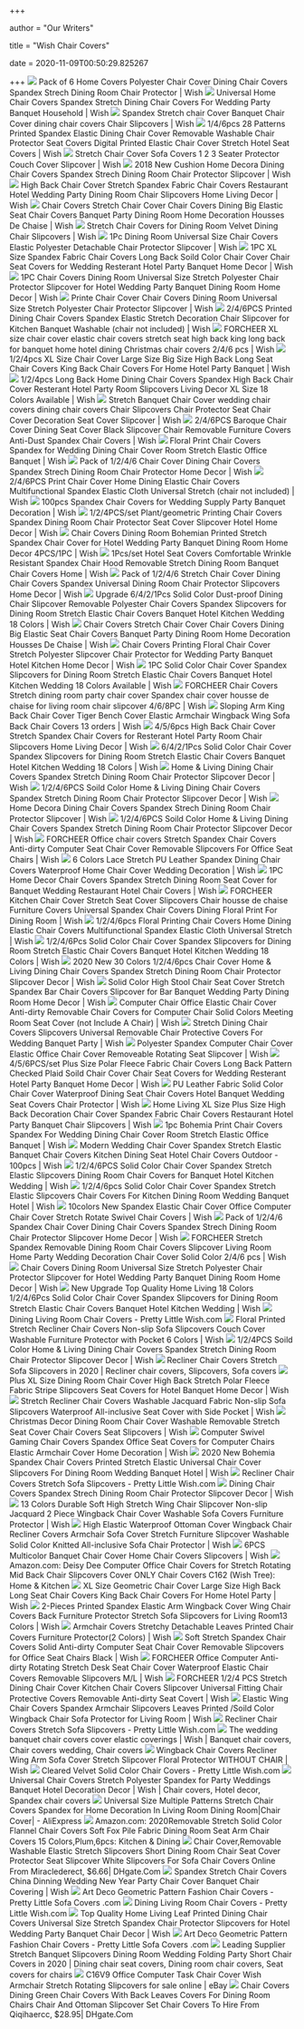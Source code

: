 +++
        
author = "Our Writers"
        
title = "Wish Chair Covers"
        
date = 2020-11-09T00:50:29.825267
        
+++
[ ![](https://canary.contestimg.wish.com/api/webimage/5c947faab5872c264fe74fb5-large.jpg?cache_buster=9a90d50d9d6d9ad41b072a1191b45dfd)](https://canary.contestimg.wish.com/api/webimage/5c947faab5872c264fe74fb5-large.jpg?cache_buster=9a90d50d9d6d9ad41b072a1191b45dfd) Pack of 6 Home Covers Polyester Chair Cover Dining Chair Covers Spandex  Strech Dining Room Chair Protector | Wish
[ ![](https://canary.contestimg.wish.com/api/webimage/5679132ad5d0566cbe8dc9c1-large.jpg?cache_buster=de46ede9832f0e6e867486c1aabbaa7f)](https://canary.contestimg.wish.com/api/webimage/5679132ad5d0566cbe8dc9c1-large.jpg?cache_buster=de46ede9832f0e6e867486c1aabbaa7f) Universal Home Chair Covers Spandex Stretch Dining Chair Covers For Wedding  Party Banquet Household | Wish
[ ![](https://contestimg.wish.com/api/webimage/5b07dbbb1265684972ad9874-4-large?cozy=1)](https://contestimg.wish.com/api/webimage/5b07dbbb1265684972ad9874-4-large?cozy=1) Spandex Stretch chair Cover Banquet Chair Cover dining chair covers Chair  Slipcovers | Wish
[ ![](https://canary.contestimg.wish.com/api/webimage/5cac5f4863e9170ec36a608a-large.jpg?cache_buster=d7473523453f0d1d3c35504c78dfb7bb)](https://canary.contestimg.wish.com/api/webimage/5cac5f4863e9170ec36a608a-large.jpg?cache_buster=d7473523453f0d1d3c35504c78dfb7bb) 1/4/6pcs 28 Patterns Printed Spandex Elastic Dining Chair Cover Removable  Washable Chair Protector Seat Covers Digital Printed Elastic Chair Cover  Stretch Hotel Seat Covers | Wish
[ ![](https://canary.contestimg.wish.com/api/webimage/5850e3a22aec434f496bbb19-large.jpg?cache_buster=aa6b27c7e35ac25c5d08cda708e5028c)](https://canary.contestimg.wish.com/api/webimage/5850e3a22aec434f496bbb19-large.jpg?cache_buster=aa6b27c7e35ac25c5d08cda708e5028c) Stretch Chair Cover Sofa Covers 1 2 3 Seater Protector Couch Cover Slipcover  | Wish
[ ![](https://canary.contestimg.wish.com/api/webimage/5b162f1067ce185dfb106186-large.jpg?cache_buster=12e52aef0f2672d29877445bb95fd403)](https://canary.contestimg.wish.com/api/webimage/5b162f1067ce185dfb106186-large.jpg?cache_buster=12e52aef0f2672d29877445bb95fd403) 2018 New Cushion Home Decora Dining Chair Covers Spandex Strech Dining Room  Chair Protector Slipcover | Wish
[ ![](https://canary.contestimg.wish.com/api/webimage/5ad061158fa54c5ac728e09e-large.jpg?cache_buster=4e258167e5284656c192aa49f22a6a8e)](https://canary.contestimg.wish.com/api/webimage/5ad061158fa54c5ac728e09e-large.jpg?cache_buster=4e258167e5284656c192aa49f22a6a8e) High Back Chair Cover Stretch Spandex Fabric Chair Covers Restaurant Hotel  Wedding Party Dining Room Chair Slipcovers Home Living Decor | Wish
[ ![](https://contestimg.wish.com/api/webimage/5e1c0509f84971091a522c34-large.jpg?cache_buster=437ed5d84a9aa33fd886daf86c38a994)](https://contestimg.wish.com/api/webimage/5e1c0509f84971091a522c34-large.jpg?cache_buster=437ed5d84a9aa33fd886daf86c38a994) Chair Covers Stretch Chair Cover Chair Covers Dining Big Elastic Seat Chair  Covers Banquet Party Dining Room Home Decoration Housses De Chaise | Wish
[ ![](https://contestimg.wish.com/api/image/fetch?contest_id=5c050b2355448a1f5fa12dfa&s=0&w=600&h=600&q=95)](https://contestimg.wish.com/api/image/fetch?contest_id=5c050b2355448a1f5fa12dfa&s=0&w=600&h=600&q=95) Stretch Chair Covers for Dining Room Velvet Dining Chair Slipcovers | Wish
[ ![](https://contestimg.wish.com/api/webimage/5e3274e9fcc85c6a67e1ac1c-large.jpg?cache_buster=5485cc1f087198c87575ffa335403dc3)](https://contestimg.wish.com/api/webimage/5e3274e9fcc85c6a67e1ac1c-large.jpg?cache_buster=5485cc1f087198c87575ffa335403dc3) 1Pc Dining Room Universal Size Chair Covers Elastic Polyester Detachable  Chair Protector Slipcover | Wish
[ ![](https://canary.contestimg.wish.com/api/webimage/5e4ce32882750a29c0d1ed51-large.jpg?cache_buster=7e35dd15148fe392e2eee74095582d14)](https://canary.contestimg.wish.com/api/webimage/5e4ce32882750a29c0d1ed51-large.jpg?cache_buster=7e35dd15148fe392e2eee74095582d14) 1PC XL Size Spandex Fabric Chair Covers Long Back Soild Color Chair Cover  Chair Seat Covers for Wedding Resterant Hotel Party Banquet Home Decor |  Wish
[ ![](https://contestimg.wish.com/api/webimage/5dcbe1bd2e5bd006509a244f-large.jpg?cache_buster=612197367abacdc169523de1ecab9abb)](https://contestimg.wish.com/api/webimage/5dcbe1bd2e5bd006509a244f-large.jpg?cache_buster=612197367abacdc169523de1ecab9abb) 1PC Chair Covers Dining Room Universal Size Stretch Polyester Chair  Protector Slipcover for Hotel Wedding Party Banquet Dining Room Home Decor  | Wish
[ ![](https://contestimg.wish.com/api/webimage/5e1ece74b6c86d0e4d80be9e-large.jpg?cache_buster=519f993ab569366d81d7ed087d62c7de)](https://contestimg.wish.com/api/webimage/5e1ece74b6c86d0e4d80be9e-large.jpg?cache_buster=519f993ab569366d81d7ed087d62c7de) Printe Chair Cover Chair Covers Dining Room Universal Size Stretch  Polyester Chair Protector Slipcover | Wish
[ ![](https://canary.contestimg.wish.com/api/webimage/5d25d802331be37650e41cce-large.jpg?cache_buster=5ab1a03ae17443b4ea9e4f2fe6a53ed0)](https://canary.contestimg.wish.com/api/webimage/5d25d802331be37650e41cce-large.jpg?cache_buster=5ab1a03ae17443b4ea9e4f2fe6a53ed0) 2/4/6PCS Printed Dining Chair Covers Spandex Elastic Stretch Decoration Chair  Slipcover for Kitchen Banquet Washable (chair not included) | Wish
[ ![](https://canary.contestimg.wish.com/api/webimage/5d5113b51ccd7c76d31bb1f3-large.jpg?cache_buster=a7ce084cf5b2002284b3b4951d395f73)](https://canary.contestimg.wish.com/api/webimage/5d5113b51ccd7c76d31bb1f3-large.jpg?cache_buster=a7ce084cf5b2002284b3b4951d395f73) FORCHEER XL size chair cover elastic chair covers stretch seat high back  king long back for banquet home hotel dining Christmas chair covers 2/4/6  pcs | Wish
[ ![](https://canary.contestimg.wish.com/api/webimage/5e7c602cddc740004abeb214-large.jpg?cache_buster=a1691a34e3e7064e3aa493947f160033)](https://canary.contestimg.wish.com/api/webimage/5e7c602cddc740004abeb214-large.jpg?cache_buster=a1691a34e3e7064e3aa493947f160033) 1/2/4pcs XL Size Chair Cover Large Size Big Size High Back Long Seat Chair  Covers King Back Chair Covers For Home Hotel Party Banquet | Wish
[ ![](https://canary.contestimg.wish.com/api/webimage/5e7c6ceac8d7ff22406aca6f-large.jpg?cache_buster=39e1a716231281f3714ef873a6ee64a0)](https://canary.contestimg.wish.com/api/webimage/5e7c6ceac8d7ff22406aca6f-large.jpg?cache_buster=39e1a716231281f3714ef873a6ee64a0) 1/2/4pcs Long Back Home Dining Chair Covers Spandex High Back Chair Cover  Resterant Hotel Party Room Slipcovers Living Decor XL Size 18 Colors  Available | Wish
[ ![](https://contestimg.wish.com/api/webimage/5b6acabec43e21148f459ac0-large.jpg?cache_buster=99a2cb96cc77303637b7afe936b9bb12)](https://contestimg.wish.com/api/webimage/5b6acabec43e21148f459ac0-large.jpg?cache_buster=99a2cb96cc77303637b7afe936b9bb12) Stretch Banquet Chair Cover wedding chair covers dining chair covers Chair  Slipcovers Chair Protector Seat Chair Cover Decoration Seat Cover Slipcover  | Wish
[ ![](https://canary.contestimg.wish.com/api/webimage/5d452f3555f870085052d491-large.jpg?cache_buster=0248b0f57531916624b74663250e7172)](https://canary.contestimg.wish.com/api/webimage/5d452f3555f870085052d491-large.jpg?cache_buster=0248b0f57531916624b74663250e7172) 2/4/6PCS Baroque Chair Cover Dining Seat Cover Black Slipcover Chair  Removable Furniture Covers Anti-Dust Spandex Chair Covers | Wish
[ ![](https://contestimg.wish.com/api/webimage/5e818a69f5a11e2380919005-large.jpg?cache_buster=1ff15fa30fcbec522e6a0577d4bcf6b3)](https://contestimg.wish.com/api/webimage/5e818a69f5a11e2380919005-large.jpg?cache_buster=1ff15fa30fcbec522e6a0577d4bcf6b3) Floral Print Chair Covers Spandex for Wedding Dining Chair Cover Room  Stretch Elastic Office Banquet | Wish
[ ![](https://contestimg.wish.com/api/webimage/5e670ec1080295066cfebe55-large.jpg?cache_buster=d091b545d48ff8d14b743a9866f67c38)](https://contestimg.wish.com/api/webimage/5e670ec1080295066cfebe55-large.jpg?cache_buster=d091b545d48ff8d14b743a9866f67c38) Pack of 1/2/4/6 Chair Cover Dining Chair Covers Spandex Strech Dining Room  Chair Protector Home Decor | Wish
[ ![](https://contestimg.wish.com/api/webimage/5e2d29333ec6cf231b75e580-large.jpg?cache_buster=4fa49667de8af29d0ebaf35851dd59da)](https://contestimg.wish.com/api/webimage/5e2d29333ec6cf231b75e580-large.jpg?cache_buster=4fa49667de8af29d0ebaf35851dd59da) 2/4/6PCS Print Chair Cover Home Dining Elastic Chair Covers Multifunctional  Spandex Elastic Cloth Universal Stretch (chair not included) | Wish
[ ![](https://canary.contestimg.wish.com/api/webimage/596f2e55f0e15a714e17140b-large.jpg?cache_buster=82e49a2a71b1c28975073bf8d3444641)](https://canary.contestimg.wish.com/api/webimage/596f2e55f0e15a714e17140b-large.jpg?cache_buster=82e49a2a71b1c28975073bf8d3444641) 100pcs Spandex Chair Covers for Wedding Supply Party Banquet Decoration |  Wish
[ ![](https://contestimg.wish.com/api/webimage/5e4944efce991a3631be7448-large.jpg?cache_buster=c0edf288df7ad1a30e4cf2f0334cb4c4)](https://contestimg.wish.com/api/webimage/5e4944efce991a3631be7448-large.jpg?cache_buster=c0edf288df7ad1a30e4cf2f0334cb4c4) 1/2/4PCS/set Plant/geometric Printing Chair Covers Spandex Dining Room Chair  Protector Seat Cover Slipcover Hotel Home Decor | Wish
[ ![](https://canary.contestimg.wish.com/api/webimage/5ede07a096a8371e4c1b2f6e-large.jpg?cache_buster=ec3a3cfa51b214a8e4d644265714bfe8)](https://canary.contestimg.wish.com/api/webimage/5ede07a096a8371e4c1b2f6e-large.jpg?cache_buster=ec3a3cfa51b214a8e4d644265714bfe8) Chair Covers Dining Room Bohemian Printed Stretch Spandex Chair Cover for  Hotel Wedding Party Banquet Dining Room Home Decor 4PCS/1PC | Wish
[ ![](https://contestimg.wish.com/api/webimage/58cbb822863ac665d2a85599-large.jpg?cache_buster=4d52a69fec401f4752db37fcbd072736)](https://contestimg.wish.com/api/webimage/58cbb822863ac665d2a85599-large.jpg?cache_buster=4d52a69fec401f4752db37fcbd072736) 1Pcs/set Hotel Seat Covers Comfortable Wrinkle Resistant Spandex Chair Hood  Removable Stretch Dining Room Banquet Chair Covers Home | Wish
[ ![](https://canary.contestimg.wish.com/api/webimage/5e27b7c7ead4da04b1498d29-large.jpg?cache_buster=bb888c0e7511e0f549984f427fec811b)](https://canary.contestimg.wish.com/api/webimage/5e27b7c7ead4da04b1498d29-large.jpg?cache_buster=bb888c0e7511e0f549984f427fec811b) Pack of 1/2/4/6 Stretch Chair Cover Dining Chair Covers Spandex Universal  Dining Room Chair Protector Slipcovers Home Decor | Wish
[ ![](https://contestimg.wish.com/api/webimage/5e27ebe3c91b910a3c0e3b7a-large.jpg?cache_buster=5fd61cee4dea4d20ab3dd5febc50e935)](https://contestimg.wish.com/api/webimage/5e27ebe3c91b910a3c0e3b7a-large.jpg?cache_buster=5fd61cee4dea4d20ab3dd5febc50e935) Upgrade 6/4/2/1Pcs Solid Color Dust-proof Dining Chair Slipcover Removable  Polyester Chair Covers Spandex Slipcovers for Dining Room Stretch Elastic Chair  Covers Banquet Hotel Kitchen Wedding 18 Colors | Wish
[ ![](https://contestimg.wish.com/api/webimage/5dd770efadf8c7bbe8a6a68f-large.jpg?cache_buster=347e7f5f989425274000591f85da059f)](https://contestimg.wish.com/api/webimage/5dd770efadf8c7bbe8a6a68f-large.jpg?cache_buster=347e7f5f989425274000591f85da059f) Chair Covers Stretch Chair Cover Chair Covers Dining Big Elastic Seat Chair  Covers Banquet Party Dining Room Home Decoration Housses De Chaise | Wish
[ ![](https://contestimg.wish.com/api/webimage/5dfc361bd77f95046067cd0b-large.jpg?cache_buster=1094ea9be4d097e92a9b61043ae2fd92)](https://contestimg.wish.com/api/webimage/5dfc361bd77f95046067cd0b-large.jpg?cache_buster=1094ea9be4d097e92a9b61043ae2fd92) Chair Covers Printing Floral Chair Cover Stretch Polyester Slipcover Chair  Protector for Wedding Party Banquet Hotel Kitchen Home Decor | Wish
[ ![](https://contestimg.wish.com/api/webimage/5e142ef65a331b0439acdad7-large.jpg?cache_buster=2f3de7c820cb5155c3705d15b0f28a47)](https://contestimg.wish.com/api/webimage/5e142ef65a331b0439acdad7-large.jpg?cache_buster=2f3de7c820cb5155c3705d15b0f28a47) 1PC Solid Color Chair Cover Spandex Slipcovers for Dining Room Stretch  Elastic Chair Covers Banquet Hotel Kitchen Wedding 18 Colors Available |  Wish
[ ![](https://canary.contestimg.wish.com/api/webimage/5d6782a1800f8d1defdfb41b-large.jpg?cache_buster=f98526b65d84664449ea7f05308a1948)](https://canary.contestimg.wish.com/api/webimage/5d6782a1800f8d1defdfb41b-large.jpg?cache_buster=f98526b65d84664449ea7f05308a1948) FORCHEER Chair Covers Stretch dining room party chair cover Spandex chair  cover housse de chaise for living room chair slipcover 4/6/8PC | Wish
[ ![](https://contestimg.wish.com/api/webimage/5ea7d6d87f8de84a31e401be-large.jpg?cache_buster=47164ea0783a9092df678956be5df15d)](https://contestimg.wish.com/api/webimage/5ea7d6d87f8de84a31e401be-large.jpg?cache_buster=47164ea0783a9092df678956be5df15d) Sloping Arm King Back Chair Cover Tiger Bench Cover Elastic Armchair  Wingback Wing Sofa Back Chair Covers 13 orders | Wish
[ ![](https://canary.contestimg.wish.com/api/webimage/5c282ca2d07e426b8d1547f4-large.jpg?cache_buster=1a457cf0e55566351c1e6134982f2aae)](https://canary.contestimg.wish.com/api/webimage/5c282ca2d07e426b8d1547f4-large.jpg?cache_buster=1a457cf0e55566351c1e6134982f2aae) 4/5/6pcs High Back Chair Cover Stretch Spandex Chair Covers for Resterant  Hotel Party Room Chair Slipcovers Home Living Decor | Wish
[ ![](https://canary.contestimg.wish.com/api/webimage/5e8febac2029060700742241-large.jpg?cache_buster=68b61367b420ce1f3190ae871ead3ea5)](https://canary.contestimg.wish.com/api/webimage/5e8febac2029060700742241-large.jpg?cache_buster=68b61367b420ce1f3190ae871ead3ea5) 6/4/2/1Pcs Solid Color Chair Cover Spandex Slipcovers for Dining Room  Stretch Elastic Chair Covers Banquet Hotel Kitchen Wedding 18 Colors | Wish
[ ![](https://canary.contestimg.wish.com/api/webimage/5a82690d8fdae46ec82ec339-large.jpg?cache_buster=3f032a7672ef52e621a1e20b007e7e7f)](https://canary.contestimg.wish.com/api/webimage/5a82690d8fdae46ec82ec339-large.jpg?cache_buster=3f032a7672ef52e621a1e20b007e7e7f) Home &amp; Living Dining Chair Covers Spandex Stretch Dining Room Chair  Protector Slipcover Decor | Wish
[ ![](https://contestimg.wish.com/api/webimage/5bf6247c838ecb21989babfe-large.jpg?cache_buster=bfa28c33b9e608b74538b84b8bb92831)](https://contestimg.wish.com/api/webimage/5bf6247c838ecb21989babfe-large.jpg?cache_buster=bfa28c33b9e608b74538b84b8bb92831) 1/2/4/6PCS Soild Color Home & Living Dining Chair Covers Spandex Stretch  Dining Room Chair Protector Slipcover Decor | Wish
[ ![](https://canary.contestimg.wish.com/api/webimage/59f309edc591e0716e052cae-large.jpg?cache_buster=d292da7324e04fea5a09a130030a0884)](https://canary.contestimg.wish.com/api/webimage/59f309edc591e0716e052cae-large.jpg?cache_buster=d292da7324e04fea5a09a130030a0884) Home Decora Dining Chair Covers Spandex Strech Dining Room Chair Protector  Slipcover | Wish
[ ![](https://canary.contestimg.wish.com/api/webimage/5b0cfa8b127ba9332695cff6-large.jpg?cache_buster=fabb17877df3c0b8b106ed24fb98e814)](https://canary.contestimg.wish.com/api/webimage/5b0cfa8b127ba9332695cff6-large.jpg?cache_buster=fabb17877df3c0b8b106ed24fb98e814) 1/2/4/6PCS Soild Color Home & Living Dining Chair Covers Spandex Stretch  Dining Room Chair Protector Slipcover Decor | Wish
[ ![](https://canary.contestimg.wish.com/api/webimage/5d5bb2c6e33e493ec1fd9b7f-large.jpg?cache_buster=8deaf955a31b97883131279e77a7031d)](https://canary.contestimg.wish.com/api/webimage/5d5bb2c6e33e493ec1fd9b7f-large.jpg?cache_buster=8deaf955a31b97883131279e77a7031d) FORCHEER Office chair covers Stretch Spandex Chair Covers Anti-dirty  Computer Seat Chair Cover Removable Slipcovers For Office Seat Chairs | Wish
[ ![](https://canary.contestimg.wish.com/api/webimage/5b359a2b4c3d05269d4b658a-large.jpg?cache_buster=aefca283fe351762e895cf9b39eb9b4e)](https://canary.contestimg.wish.com/api/webimage/5b359a2b4c3d05269d4b658a-large.jpg?cache_buster=aefca283fe351762e895cf9b39eb9b4e) 6 Colors Lace Stretch PU Leather Spandex Dining Chair Covers Waterproof  Home Chair Cover Wedding Decoration | Wish
[ ![](https://contestimg.wish.com/api/webimage/5d60db4e02312527055abb57-large.jpg?cache_buster=94177fd1c22d47b90641002c84076009)](https://contestimg.wish.com/api/webimage/5d60db4e02312527055abb57-large.jpg?cache_buster=94177fd1c22d47b90641002c84076009) 1PC Home Decor Chair Covers Spandex Stretch Dining Room Seat Cover for  Banquet Wedding Restaurant Hotel Chair Covers | Wish
[ ![](https://canary.contestimg.wish.com/api/webimage/5d2ecbf643ba3d2776046f9d-large.jpg?cache_buster=242763653b1fa9ce01e63c58f836dd3a)](https://canary.contestimg.wish.com/api/webimage/5d2ecbf643ba3d2776046f9d-large.jpg?cache_buster=242763653b1fa9ce01e63c58f836dd3a) FORCHEER Kitchen Chair Cover Stretch Seat Cover Slipcovers Chair housse de  chaise Furniture Covers Universal Spandex Chair Covers Dining Floral Print  For Dining Room | Wish
[ ![](https://contestimg.wish.com/api/webimage/5e858a0ab93d113af7697c4a-large.jpg?cache_buster=48187be9f96704e605629e7817f55a6a)](https://contestimg.wish.com/api/webimage/5e858a0ab93d113af7697c4a-large.jpg?cache_buster=48187be9f96704e605629e7817f55a6a) 1/2/4/6pcs Floral Printing Chair Covers Home Dining Elastic Chair Covers  Multifunctional Spandex Elastic Cloth Universal Stretch | Wish
[ ![](https://contestimg.wish.com/api/webimage/5f1928d4159cd148d52548fa-large.jpg?cache_buster=45c88b6fddf4c82cc77c17c49cd11636)](https://contestimg.wish.com/api/webimage/5f1928d4159cd148d52548fa-large.jpg?cache_buster=45c88b6fddf4c82cc77c17c49cd11636) 1/2/4/6Pcs Solid Color Chair Cover Spandex Slipcovers for Dining Room  Stretch Elastic Chair Covers Banquet Hotel Kitchen Wedding 18 Colors | Wish
[ ![](https://contestimg.wish.com/api/webimage/5eb8ece102c2a109845283f2-large.jpg?cache_buster=7d6dfed4af12635e2fd3439638693764)](https://contestimg.wish.com/api/webimage/5eb8ece102c2a109845283f2-large.jpg?cache_buster=7d6dfed4af12635e2fd3439638693764) 2020 New 30 Colors 1/2/4/6pcs Chair Cover Home & Living Dining Chair Covers  Spandex Stretch Dining Room Chair Protector Slipcover Decor | Wish
[ ![](https://canary.contestimg.wish.com/api/webimage/5d481d16bc829816a4b75384-large.jpg?cache_buster=e6fc0df38ef3d9c68aa760b742e4d24b)](https://canary.contestimg.wish.com/api/webimage/5d481d16bc829816a4b75384-large.jpg?cache_buster=e6fc0df38ef3d9c68aa760b742e4d24b) Solid Color High Stool Chair Seat Cover Stretch Spandex Bar Chair Covers  Slipcover for Bar Banquet Wedding Party Dining Room Home Decor | Wish
[ ![](https://contestimg.wish.com/api/webimage/5d2dbb6ced323f2ad8a77d9d-large.jpg?cache_buster=bf5e9cc2b1d4f514fb277a591d7a4f55)](https://contestimg.wish.com/api/webimage/5d2dbb6ced323f2ad8a77d9d-large.jpg?cache_buster=bf5e9cc2b1d4f514fb277a591d7a4f55) Computer Chair Office Elastic Chair Cover Anti-dirty Removable Chair Covers  for Computer Chair Solid Colors Meeting Room Seat Cover (not Include A Chair)  | Wish
[ ![](https://contestimg.wish.com/api/webimage/5e7d5bd00d8e410dc02b281b-large.jpg?cache_buster=6f3b5c094bce86e3656c089ef821b1b3)](https://contestimg.wish.com/api/webimage/5e7d5bd00d8e410dc02b281b-large.jpg?cache_buster=6f3b5c094bce86e3656c089ef821b1b3) Stretch Dining Chair Covers Slipcovers Universal Removable Chair Protective  Covers For Wedding Banquet Party | Wish
[ ![](https://contestimg.wish.com/api/webimage/5ddb920cea208f02a38d2527-large.jpg?cache_buster=b7b9745c83991e872760215ba4764ff4)](https://contestimg.wish.com/api/webimage/5ddb920cea208f02a38d2527-large.jpg?cache_buster=b7b9745c83991e872760215ba4764ff4) Polyester Spandex Computer Chair Cover Elastic Office Chair Cover  Removeable Rotating Seat Slipcover | Wish
[ ![](https://canary.contestimg.wish.com/api/webimage/5cc198ecf9080029261565e2-large.jpg?cache_buster=2cd9a4266d7cf010459fd96bfbcc07d2)](https://canary.contestimg.wish.com/api/webimage/5cc198ecf9080029261565e2-large.jpg?cache_buster=2cd9a4266d7cf010459fd96bfbcc07d2) 4/5/6PCS/set Plus Size Polar Fleece Fabric Chair Covers Long Back Pattern  Checked Plaid Soild Chair Cover Chair Seat Covers for Wedding Resterant  Hotel Party Banquet Home Decor | Wish
[ ![](https://contestimg.wish.com/api/webimage/5e61c1ca1d8feb0d139844eb-large.jpg?cache_buster=83c1095e3ce7fc6c3d11efdfeaf54fd9)](https://contestimg.wish.com/api/webimage/5e61c1ca1d8feb0d139844eb-large.jpg?cache_buster=83c1095e3ce7fc6c3d11efdfeaf54fd9) PU Leather Fabric Solid Color Chair Cover Waterproof Dining Seat Chair  Covers Hotel Banquet Wedding Seat Covers Chair Protector | Wish
[ ![](https://canary.contestimg.wish.com/api/webimage/5a937d6830a7eb26f8ebbbf9-large.jpg?cache_buster=28d0ab1b51408d283ce439310d5623c6)](https://canary.contestimg.wish.com/api/webimage/5a937d6830a7eb26f8ebbbf9-large.jpg?cache_buster=28d0ab1b51408d283ce439310d5623c6) Home Living XL Size Plus Size High Back Decoration Chair Cover Spandex  Fabric Chair Covers Restaurant Hotel Party Banquet Chair Slipcovers | Wish
[ ![](https://canary.contestimg.wish.com/api/webimage/5e991345b8a37d25cd05d84e-large.jpg?cache_buster=5d9642610c4c714e92bff31e55444980)](https://canary.contestimg.wish.com/api/webimage/5e991345b8a37d25cd05d84e-large.jpg?cache_buster=5d9642610c4c714e92bff31e55444980) 1pc Bohemia Print Chair Covers Spandex For Wedding Dining Chair Cover Room  Stretch Elastic Office Banquet | Wish
[ ![](https://contestimg.wish.com/api/webimage/5cb83894b182c86bff2f9e54-large.jpg?cache_buster=4bc5f780b98ab56aa45caa1396a30c32)](https://contestimg.wish.com/api/webimage/5cb83894b182c86bff2f9e54-large.jpg?cache_buster=4bc5f780b98ab56aa45caa1396a30c32) Modern Wedding Chair Cover Spandex Stretch Elastic Banquet Chair Covers  Kitchen Dining Seat Hotel Chair Covers Outdoor - 100pcs | Wish
[ ![](https://contestimg.wish.com/api/webimage/5e479188a870813eed251b39-large.jpg?cache_buster=69f1d25759e7e9bde9b66ab50457fc5a)](https://contestimg.wish.com/api/webimage/5e479188a870813eed251b39-large.jpg?cache_buster=69f1d25759e7e9bde9b66ab50457fc5a) 1/2/4/6PCS Solid Color Chair Cover Spandex Stretch Elastic Slipcovers  Dining Room Chair Covers for Banquet Hotel Kitchen Wedding | Wish
[ ![](https://contestimg.wish.com/api/webimage/5e6611413723d1d10e597a5a-large.jpg?cache_buster=ba6979375311133b779bb043283d25af)](https://contestimg.wish.com/api/webimage/5e6611413723d1d10e597a5a-large.jpg?cache_buster=ba6979375311133b779bb043283d25af) 1/2/4/6pcs Solid Color Chair Cover Spandex Stretch Elastic Slipcovers Chair  Covers For Kitchen Dining Room Wedding Banquet Hotel | Wish
[ ![](https://contestimg.wish.com/api/webimage/5cb6c68d2a0c4975654d0ef8-large.jpg?cache_buster=d355bc64a0f56575cfe7dea44ec525fa)](https://contestimg.wish.com/api/webimage/5cb6c68d2a0c4975654d0ef8-large.jpg?cache_buster=d355bc64a0f56575cfe7dea44ec525fa) 10colors New Spandex Elastic Chair Cover Office Computer Chair Cover  Stretch Rotate Swivel Chair Covers | Wish
[ ![](https://canary.contestimg.wish.com/api/webimage/5c2efb58765a3247afb09baa-large.jpg?cache_buster=cb6d7c5f45405f6efa07e57153b7ab6d)](https://canary.contestimg.wish.com/api/webimage/5c2efb58765a3247afb09baa-large.jpg?cache_buster=cb6d7c5f45405f6efa07e57153b7ab6d) Pack of 1/2/4/6 Spandex Chair Cover Dining Chair Covers Spandex Strech  Dining Room Chair Protector Slipcover Home Decor | Wish
[ ![](https://contestimg.wish.com/api/webimage/5e54ce2dba38d32080c25be6-large.jpg?cache_buster=430263d308b54e8236515cd144d45ef6)](https://contestimg.wish.com/api/webimage/5e54ce2dba38d32080c25be6-large.jpg?cache_buster=430263d308b54e8236515cd144d45ef6) FORCHEER Stretch Spandex Removable Dining Room Chair Covers Slipcover  Living Room Home Party Wedding Decoration Chair Cover Solid Color 2/4/6 pcs  | Wish
[ ![](https://contestimg.wish.com/api/webimage/5da6b41f6df4f609dc3ddb29-large.jpg?cache_buster=7fe64b379fb14adc175c6e90f21c9ff3)](https://contestimg.wish.com/api/webimage/5da6b41f6df4f609dc3ddb29-large.jpg?cache_buster=7fe64b379fb14adc175c6e90f21c9ff3) Chair Covers Dining Room Universal Size Stretch Polyester Chair Protector  Slipcover for Hotel Wedding Party Banquet Dining Room Home Decor | Wish
[ ![](https://contestimg.wish.com/api/webimage/5e549ecf6acf99295154cd99-large.jpg?cache_buster=9ceb729db69161b9e428fb9fd7573196)](https://contestimg.wish.com/api/webimage/5e549ecf6acf99295154cd99-large.jpg?cache_buster=9ceb729db69161b9e428fb9fd7573196) New Upgrade Top Quality Home Living 18 Colors 1/2/4/6Pcs Solid Color Chair  Cover Spandex Slipcovers for Dining Room Stretch Elastic Chair Covers  Banquet Hotel Kitchen Wedding | Wish
[ ![](https://cdn.shopify.com/s/files/1/0108/6170/7327/products/2020-new-fashion-graffiti-spandex-stretch-dining-chair-seat-covers-wedding-banquet-family-dining-room-party-decor-450865_900x.jpg?v=1601873933)](https://cdn.shopify.com/s/files/1/0108/6170/7327/products/2020-new-fashion-graffiti-spandex-stretch-dining-chair-seat-covers-wedding-banquet-family-dining-room-party-decor-450865_900x.jpg?v=1601873933) Dining Living Room Chair Covers - Pretty Little Wish.com
[ ![](https://canary.contestimg.wish.com/api/webimage/5d57633694cfab10e2c1eb77-large.jpg?cache_buster=034af5fda36ed9fd87a076ec9c900ab1)](https://canary.contestimg.wish.com/api/webimage/5d57633694cfab10e2c1eb77-large.jpg?cache_buster=034af5fda36ed9fd87a076ec9c900ab1) Floral Printed Stretch Recliner Chair Covers Non-slip Sofa Slipcovers Couch  Cover Washable Furniture Protector with Pocket 6 Colors | Wish
[ ![](https://contestimg.wish.com/api/webimage/5ec4d535b57c55069833ea3b-large.jpg?cache_buster=927cd8c5d3ea66c1ec6e43f695ddbc89)](https://contestimg.wish.com/api/webimage/5ec4d535b57c55069833ea3b-large.jpg?cache_buster=927cd8c5d3ea66c1ec6e43f695ddbc89) 1/2/4PCS Soild Color Home & Living Dining Chair Covers Spandex Stretch  Dining Room Chair Protector Slipcover Decor | Wish
[ ![](https://i.pinimg.com/originals/d0/41/3c/d0413c0c56ddf71ae7df5ef78420411b.jpg)](https://i.pinimg.com/originals/d0/41/3c/d0413c0c56ddf71ae7df5ef78420411b.jpg) Recliner Chair Covers Stretch Sofa Slipcovers in 2020 | Recliner chair  covers, Slipcovers, Sofa covers
[ ![](https://canary.contestimg.wish.com/api/webimage/5da17583247736369b44b998-large.jpg?cache_buster=79c8b36a7cb1300fcc99473abec10780)](https://canary.contestimg.wish.com/api/webimage/5da17583247736369b44b998-large.jpg?cache_buster=79c8b36a7cb1300fcc99473abec10780) Plus XL Size Dining Room Chair Cover High Back Stretch Polar Fleece Fabric  Stripe Slipcovers Seat Covers for Hotel Banquet Home Decor | Wish
[ ![](https://canary.contestimg.wish.com/api/webimage/5dfb2c0e1a636c0518328c5f-large.jpg?cache_buster=74100c1adddedffee5b7029c6bc7d3f1)](https://canary.contestimg.wish.com/api/webimage/5dfb2c0e1a636c0518328c5f-large.jpg?cache_buster=74100c1adddedffee5b7029c6bc7d3f1) Stretch Recliner Chair Covers Washable Jacquard Fabric Non-slip Sofa  Slipcovers Waterproof All-inclusive Seat Cover with Side Pocket | Wish
[ ![](https://contestimg.wish.com/api/webimage/5ddf792171151e5b6385edcb-large.jpg?cache_buster=23d0acd554d0189b10960c16d1d9198d)](https://contestimg.wish.com/api/webimage/5ddf792171151e5b6385edcb-large.jpg?cache_buster=23d0acd554d0189b10960c16d1d9198d) Christmas Decor Dining Room Chair Cover Washable Removable Stretch Seat Cover  Chair Covers Seat Slipcovers | Wish
[ ![](https://canary.contestimg.wish.com/api/webimage/5d1ae99ed751730e9bd0e20a-large.jpg?cache_buster=ef340cebd9172c0b539f6b7937c71080)](https://canary.contestimg.wish.com/api/webimage/5d1ae99ed751730e9bd0e20a-large.jpg?cache_buster=ef340cebd9172c0b539f6b7937c71080) Computer Swivel Gaming Chair Covers Spandex Office Seat Covers for Computer  Chairs Elastic Armchair Cover Home Decoration | Wish
[ ![](https://contestimg.wish.com/api/webimage/5e85ae459ef6695176478d31-large.jpg?cache_buster=6bb2473315563f59f6a4dab95a6260cb)](https://contestimg.wish.com/api/webimage/5e85ae459ef6695176478d31-large.jpg?cache_buster=6bb2473315563f59f6a4dab95a6260cb) 2020 New Bohemia Spandex Chair Covers Printed Stretch Elastic Universal Chair  Cover Slipcovers For Dining Room Wedding Banquet Hotel | Wish
[ ![](https://ae01.alicdn.com/kf/Ha7ea5c6c630d443886dec07d52cba4227.jpg)](https://ae01.alicdn.com/kf/Ha7ea5c6c630d443886dec07d52cba4227.jpg) Recliner Chair Covers Stretch Sofa Slipcovers - Pretty Little Wish.com
[ ![](https://contestimg.wish.com/api/webimage/5e47617e74ebb4227ef56157-large.jpg?cache_buster=08d84b60229f4313785c10f0ad4edb5d)](https://contestimg.wish.com/api/webimage/5e47617e74ebb4227ef56157-large.jpg?cache_buster=08d84b60229f4313785c10f0ad4edb5d) Dining Chair Covers Spandex Strech Dining Room Chair Protector Slipcover  Decor | Wish
[ ![](https://canary.contestimg.wish.com/api/webimage/5d70b35be93dc00a73cfe952-large.jpg?cache_buster=12526aeeedffe4d4fb5236b96c423bd7)](https://canary.contestimg.wish.com/api/webimage/5d70b35be93dc00a73cfe952-large.jpg?cache_buster=12526aeeedffe4d4fb5236b96c423bd7) 13 Colors Durable Soft High Stretch Wing Chair Slipcover Non-slip Jacquard  2 Piece Wingback Chair Cover Washable Sofa Covers Furniture Protector | Wish
[ ![](https://canary.contestimg.wish.com/api/webimage/5d7f4c51b2da074fa0d82a9d-large.jpg?cache_buster=8480fbe58c5778ea1f8278736243babf)](https://canary.contestimg.wish.com/api/webimage/5d7f4c51b2da074fa0d82a9d-large.jpg?cache_buster=8480fbe58c5778ea1f8278736243babf) High Elastic Waterproof Ottoman Cover Wingback Chair Recliner Covers  Armchair Sofa Cover Stretch Furniture Slipcover Washable Solid Color  Knitted All-inclusive Sofa Chair Protector | Wish
[ ![](https://contestimg.wish.com/api/webimage/5bdc5131d83e3d09bdda6e6e-large.jpg?cache_buster=9dee35c1c435ea27d487c6103432409c)](https://contestimg.wish.com/api/webimage/5bdc5131d83e3d09bdda6e6e-large.jpg?cache_buster=9dee35c1c435ea27d487c6103432409c) 6PCS Multicolor Banquet Chair Cover Home Chair Covers Slipcovers | Wish
[ ![](https://images-na.ssl-images-amazon.com/images/I/611%2Bg4pt15L._AC_SX522_.jpg)](https://images-na.ssl-images-amazon.com/images/I/611%2Bg4pt15L._AC_SX522_.jpg) Amazon.com: Deisy Dee Computer Office Chair Covers for Stretch Rotating Mid  Back Chair Slipcovers Cover ONLY Chair Covers C162 (Wish Tree): Home &  Kitchen
[ ![](https://canary.contestimg.wish.com/api/webimage/5de616ff01ad4fe2ffd07c26-large.jpg?cache_buster=2974e9b33ca272c7d1bfafa8293247e3)](https://canary.contestimg.wish.com/api/webimage/5de616ff01ad4fe2ffd07c26-large.jpg?cache_buster=2974e9b33ca272c7d1bfafa8293247e3) XL Size Geometric Chair Cover Large Size High Back Long Seat Chair Covers  King Back Chair Covers For Home Hotel Party | Wish
[ ![](https://canary.contestimg.wish.com/api/webimage/5e7862ba851103cf0422b154-large.jpg?cache_buster=968020321b839c774a4aacd0028c59a9)](https://canary.contestimg.wish.com/api/webimage/5e7862ba851103cf0422b154-large.jpg?cache_buster=968020321b839c774a4aacd0028c59a9) 2-Pieces Printed Spandex Elastic Arm Wingback Cover Wing Chair Covers Back  Furniture Protector Stretch Sofa Slipcovers for Living Room13 Colors |  Wish
[ ![](https://canary.contestimg.wish.com/api/webimage/5d1062e66e45445edcce7f9d-large.jpg?cache_buster=2c5214d77bcbcc2e769381e8afbc7e86)](https://canary.contestimg.wish.com/api/webimage/5d1062e66e45445edcce7f9d-large.jpg?cache_buster=2c5214d77bcbcc2e769381e8afbc7e86) Armchair Covers Stretchy Detachable Leaves Printed Chair Covers Furniture  Protector(2 Colors) | Wish
[ ![](https://contestimg.wish.com/api/webimage/5e5782324870984d5f202aac-large.jpg?cache_buster=623982a694e44f9f1b779c81c8473993)](https://contestimg.wish.com/api/webimage/5e5782324870984d5f202aac-large.jpg?cache_buster=623982a694e44f9f1b779c81c8473993) Soft Stretch Spandex Chair Covers Solid Anti-dirty Computer Seat Chair Cover  Removable Slipcovers for Office Seat Chairs Black | Wish
[ ![](https://contestimg.wish.com/api/webimage/5f0c14d735f786254d17037e-large.jpg?cache_buster=834cc1b7ab4db47682679d5ea139e98c)](https://contestimg.wish.com/api/webimage/5f0c14d735f786254d17037e-large.jpg?cache_buster=834cc1b7ab4db47682679d5ea139e98c) FORCHEER Office Computer Anti-dirty Rotating Stretch Desk Seat Chair Cover  Waterproof Elastic Chair Covers Removable Slipcovers M/L | Wish
[ ![](https://contestimg.wish.com/api/webimage/5d673fcec858006aee909acd-large.jpg?cache_buster=8f931ce36baf83944af5b382c0f71f67)](https://contestimg.wish.com/api/webimage/5d673fcec858006aee909acd-large.jpg?cache_buster=8f931ce36baf83944af5b382c0f71f67) FORCHEER 1/2/4 PCS Stretch Dining Chair Cover Kitchen Chair Covers Slipcover  Universal Fitting Chair Protective Covers Removable Anti-dirty Seat Covert  | Wish
[ ![](https://canary.contestimg.wish.com/api/webimage/5d8326ecc4d93b09649aab80-large.jpg?cache_buster=784c5bf204b09f284a81b5b3b0758a3b)](https://canary.contestimg.wish.com/api/webimage/5d8326ecc4d93b09649aab80-large.jpg?cache_buster=784c5bf204b09f284a81b5b3b0758a3b) Elastic Wing Chair Covers Spandex Armchair Slipcovers Leaves Printed /Soild  Color Wingback Chair Sofa Protector for Living Room | Wish
[ ![](https://cdn.shopify.com/s/files/1/0108/6170/7327/products/recliner-chair-covers-stretch-sofa-slipcovers-265931_2000x.jpg?v=1601875501)](https://cdn.shopify.com/s/files/1/0108/6170/7327/products/recliner-chair-covers-stretch-sofa-slipcovers-265931_2000x.jpg?v=1601875501) Recliner Chair Covers Stretch Sofa Slipcovers - Pretty Little Wish.com
[ ![](https://i.pinimg.com/236x/d9/ed/cb/d9edcbb79c9ef81d285de64c30a0cb40.jpg)](https://i.pinimg.com/236x/d9/ed/cb/d9edcbb79c9ef81d285de64c30a0cb40.jpg) The wedding banquet chair covers cover elastic coverings | Wish | Banquet chair  covers, Chair covers wedding, Chair covers
[ ![](https://canary.contestimg.wish.com/api/webimage/5e9aba68b8def114460ce189-large.jpg?cache_buster=da03afe7789b26f403afd6bec92ac803)](https://canary.contestimg.wish.com/api/webimage/5e9aba68b8def114460ce189-large.jpg?cache_buster=da03afe7789b26f403afd6bec92ac803) Wingback Chair Covers Recliner Wing Arm Sofa Cover Stretch Slipcover Floral  Protector WITHOUT CHAIR | Wish
[ ![](https://cdn.shopify.com/s/files/1/0108/6170/7327/products/cleared-velvet-solid-color-chair-covers-607597_1400x.jpg?v=1601874474)](https://cdn.shopify.com/s/files/1/0108/6170/7327/products/cleared-velvet-solid-color-chair-covers-607597_1400x.jpg?v=1601874474) Cleared Velvet Solid Color Chair Covers - Pretty Little Wish.com
[ ![](https://i.pinimg.com/736x/89/e9/1d/89e91d9718fc63175f6a3008bddf418e.jpg)](https://i.pinimg.com/736x/89/e9/1d/89e91d9718fc63175f6a3008bddf418e.jpg) Universal Chair Covers Stretch Polyester Spandex for Party Weddings Banquet  Hotel Decoration Decor | Wish | Chair covers, Hotel decor, Spandex chair  covers
[ ![](https://ae01.alicdn.com/kf/HTB1.A7gOMHqK1RjSZJnq6zNLpXa6/Universal-Size-Multiple-Patterns-Stretch-Chair-Covers-Spandex-for-Home-Decoration-In-Living-Room-Dining-Room.jpg)](https://ae01.alicdn.com/kf/HTB1.A7gOMHqK1RjSZJnq6zNLpXa6/Universal-Size-Multiple-Patterns-Stretch-Chair-Covers-Spandex-for-Home-Decoration-In-Living-Room-Dining-Room.jpg) Universal Size Multiple Patterns Stretch Chair Covers Spandex for Home  Decoration In Living Room Dining Room|Chair Cover| - AliExpress
[ ![](https://images-na.ssl-images-amazon.com/images/I/71JZvMtzgxL._AC_SL1500_.jpg)](https://images-na.ssl-images-amazon.com/images/I/71JZvMtzgxL._AC_SL1500_.jpg) Amazon.com: 2020Removable Stretch Solid Color Flannel Chair Covers Soft Fox  Pile Fabric Dining Room Seat Arm Chair Covers 15 Colors,Plum,6pcs: Kitchen  & Dining
[ ![](https://www.dhresource.com/0x0/f2/albu/g5/M00/60/77/rBVaI1mJyBaAb9ezAAXYcUobPDg280.jpg)](https://www.dhresource.com/0x0/f2/albu/g5/M00/60/77/rBVaI1mJyBaAb9ezAAXYcUobPDg280.jpg) Chair Cover,Removable Washable Elastic Stretch Slipcovers Short Dining Room  Chair Seat Cover Protector Seat Slipcover White Slipcovers For Sofa Chair  Covers Online From Miraclederect, $6.66| DHgate.Com
[ ![](https://contestimg.wish.com/api/webimage/577f42be7d003205ad78254a-large.jpg?cache_buster=408a0d6e2de45fdceee3c49959f6a1dd)](https://contestimg.wish.com/api/webimage/577f42be7d003205ad78254a-large.jpg?cache_buster=408a0d6e2de45fdceee3c49959f6a1dd) Spandex Stretch Chair Covers China Dinning Wedding New Year Party Chair  Cover Banquet Chair Covering | Wish
[ ![](https://cdn.shopify.com/s/files/1/0278/8006/3060/products/art-deco-geometric-pattern-fashion-chair-covers-sofa-cover-chair-covers-pretty-little-wishcom-11-845331_2000x.jpg?v=1593327332)](https://cdn.shopify.com/s/files/1/0278/8006/3060/products/art-deco-geometric-pattern-fashion-chair-covers-sofa-cover-chair-covers-pretty-little-wishcom-11-845331_2000x.jpg?v=1593327332) Art Deco Geometric Pattern Fashion Chair Covers - Pretty Little Sofa Covers .com
[ ![](https://cdn.shopify.com/s/files/1/0108/6170/7327/products/boho-chair-covers-boho-sofa-cover-421198_900x.jpg?v=1601874353)](https://cdn.shopify.com/s/files/1/0108/6170/7327/products/boho-chair-covers-boho-sofa-cover-421198_900x.jpg?v=1601874353) Dining Living Room Chair Covers - Pretty Little Wish.com
[ ![](https://canary.contestimg.wish.com/api/webimage/5e1ebaff605c3f0c9908c8d4-large.jpg?cache_buster=5e033882784c3009308e62ef9d0e5f06)](https://canary.contestimg.wish.com/api/webimage/5e1ebaff605c3f0c9908c8d4-large.jpg?cache_buster=5e033882784c3009308e62ef9d0e5f06) Top Quality Home Living Leaf Printed Dining Chair Covers Universal Size  Stretch Spandex Chair Protector Slipcovers for Hotel Wedding Party Banquet  Chair Decor | Wish
[ ![](https://cdn.shopify.com/s/files/1/0278/8006/3060/products/art-deco-geometric-pattern-fashion-chair-covers-sofa-cover-chair-covers-pretty-little-wishcom-03-278355_2000x.jpg?v=1593327316)](https://cdn.shopify.com/s/files/1/0278/8006/3060/products/art-deco-geometric-pattern-fashion-chair-covers-sofa-cover-chair-covers-pretty-little-wishcom-03-278355_2000x.jpg?v=1593327316) Art Deco Geometric Pattern Fashion Chair Covers - Pretty Little Sofa Covers .com
[ ![](https://i.pinimg.com/736x/ba/1e/7b/ba1e7bb08c9bba07a6d491070b1fab04.jpg)](https://i.pinimg.com/736x/ba/1e/7b/ba1e7bb08c9bba07a6d491070b1fab04.jpg) Leading Supplier Stretch Banquet Slipcovers Dining Room Wedding Folding  Party Short Chair Covers in 2020 | Dining chair seat covers, Dining room chair  covers, Seat covers for chairs
[ ![](https://i.ebayimg.com/images/g/QJoAAOSw6qpekWVQ/s-l1600.jpg)](https://i.ebayimg.com/images/g/QJoAAOSw6qpekWVQ/s-l1600.jpg) C16V9 Office Computer Task Chair Cover Wish Armchair Stretch Rotating  Slipcovers for sale online | eBay
[ ![](https://ae01.alicdn.com/kf/HTB1je7sXW61gK0jSZFlq6xDKFXa0.jpg)](https://ae01.alicdn.com/kf/HTB1je7sXW61gK0jSZFlq6xDKFXa0.jpg) Chair Covers Dining Green Chair Covers With Back Leaves Covers For Dining  Room Chairs Chair And Ottoman Slipcover Set Chair Covers To Hire From  Qiqihaercc, $28.95| DHgate.Com
